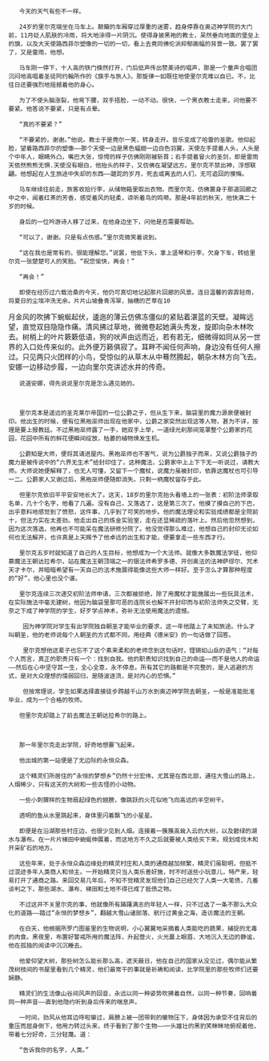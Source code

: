 
       今天的天气有些不一样。

       24岁的里尔克端坐在马车上。颠簸的车厢穿过厚重的迷雾，趋身停靠在奥迈神学院的大门前，11月砭人肌肤的冷雨，将大地涂得一片阴沉。使得身披黑袍的教士，呆然垂向地面的堡垒上的旗，以及大天使路西菲尔塑像的一切的一切，看上去竟同佛伦派抑郁画幅的背景一致。罢了罢了，又是雷雨，他想。

       马车刚一停下，十人高的铁门倏然打开，门后低声传出赞美诗的唱声，那是一个童声合唱团沉闷地高唱着圣徒阿约翰所作的《旗手与旅人》。那旋律一如既往地使里尔克难以自已。不，比往日还要强烈地摇撼着他的身心。

       为了不使头脑涨裂，他弯下腰，双手捂脸，一动不动。很快，一个黑衣教士走来，问他要不要紧。他答说不要紧，只是有点晕。

       “真的不要紧？”

       “不要紧的，谢谢。”他说。教士于是莞尔一笑，转身走开。音乐变成了哈雷的圣歌。他仰起脸，望着路西菲尔的塑像——那个天使一边是黑色蝠翅一边白色羽翼，天使左手提着人头，人头是个中年人，眼睛外凸，嘴巴大张，惊愕的样子仿佛刚刚被斩首；右手提着冒火的圣剑，即是雷雨天依然熊熊无惧.天使没有眼白，他抬头的样子，又仿佛在凝望远方。里尔克不禁出神，浮想联翩。他想起在人生旅途中失却的东西——蹉跎的岁月，死去或离去的人们，无可追回的懊悔。

       马车继续往前走，旅客收拾行李，从储物箱里取出衣物。而里尔克，仿佛置身于那道回廊之中之中，闻着红茶的芳香，感受着风的轻柔，谛听着鸟的鸣啭。那是4年前的秋天，他快满二十岁的时候。

       身后的一位吟游诗人移了过来，在他身边坐下，问他是否需要帮助。

       “可以了，谢谢。只是有点伤感。”里尔克微笑着说到。

       “这在我也是常有的，很能理解您。”说罢，他低下头，拿上竖琴和行李，欠身下车，转给里尔克一张楚楚可人的笑脸。“祝您愉快，再会！”

       “再会！”

       即使在经历过六载沧桑的今天，他仍可真切地记起那片回廊的风景。连日温馨的霏霏轻雨，将夏日的尘埃冲洗无余。片片山坡叠青泻翠，抽穗的芒草在10
月金风的吹拂下蜿蜒起伏，逶迤的薄云仿佛冻僵似的紧贴着湛蓝的天壁。凝眸远望，直觉双目隐隐作痛。清风拂过草地，微微卷起她满头秀发，旋即向杂木林吹去。树梢上的叶片簌簌低语，狗的吠声由远而近，若有若无，细微得如同从另一世界的入口处传来似的。此外便万籁俱寂了。耳畔不闻任何声响，身边没有任何人擦过。只见两只火团样的小鸟，受惊似的从草木从中蓦然腾起，朝杂木林方向飞去。安娜一边移动步履，一边向里尔克讲述水井的传奇。

       说道安娜，得先说说里尔克是怎么遇见她的。

       

       里尔克本是遥远的圣克莱尔帝国的一位公爵之子，但从生下来，脑袋里的魔力源泉便被封印。他出生的时候，便有位黑袍巫师出现在他家中，公爵之家突然出现这等人物，甚为不详，按理是要上报教廷。不过黑袍巫师露了一手，她双手上举，一道绿光刹那间笼罩整个公爵家的花园，花园中所有的鲜花便瞬间绽放，枯萎的植物焕发生机。

       公爵知是大师，便将其请进屋内。黑袍巫师也不客气，说为公爵独子而来，又说公爵独子的魔力是被传说中的“六界无生术”给封印住了，这种魔法，公爵家中上上下下无一听说过，请教大师。大师说她便解释了，也无人可懂，又留下一个魔杖，说魔力虽被封印，依靠这魔杖也可引导一二。公爵家人又谢过后，黑袍巫师便随即消失。只剩一柄魔杖留存于此。

       但里尔克依旧平平安安地长大了。这天，18岁的里尔克抬头看墙上的一张表：初阶法师录取名单，几十个名字，他看了几遍。没有自己，又落选了，这是第三次了。他摸了摸自己的下巴，出乎意料地感觉到了愤怒，这件事，几乎到了可笑的地步。他的魔法理论和实验成绩都是全院前十，但法力实在太差劲。他走出自己的炼金实验室，走在还显稀疏的落叶上。然后他忽然想到，因为这次落选，他再也不可能呆在魔法研修分院了。他没觉得那么难过，他想自己的封印无论如何也无法解开，也许真是上天赐予了他卓远的出生和才能，便要拿走一些东西才行。

       里尔克五岁时就知道了自己的人生目标，他想成为一个大法师。就像大多数魔法学徒，他仰慕魔法王朝达拉希尔，站在魔法王朝顶端之一的银法师希罗多德、开创奥法的法神萨缪尔、咒术天才卡尔，并暗暗希望有一天自己的法术施展得能像这些大师一样好。至于怎么才算那种程度的“好”，他心里也没个谱。

       里尔克连续三次递交初阶法师申请，三次都被拒绝，除了用魔杖才能施展出一些玩具法术，在实际施法中毫无建树，他因为脑袋里那可恶的连院长也解不开封印而与初阶法师失之交臂，无奈之下成了神学院的学生，好歹学点神术，弥补无法使用魔法的遗憾。

        因为神学院对学生有出学院独自朝圣才能毕业的要求，这一年他踏上了未知旅途。什么才叫朝圣，他的老师说每个人朝圣的方式都不同，用经典《德米安》的一句话做了回答。

        里尔克想他这辈子也忘不了这个素来柔和的老师念到这句话时，铿锵如山岳的语气：“对每个人而言，真正的职责只有一个：找到自我。他的职责知识找到自己的命运——而不是他人的命运——然后在心中坚守其一生，全心全意，永不停息。所有其它的路都是不完整的，是人逃避的方式，是对大众理想的懦弱回归，是随波逐流，是对内心的恐惧。”

        但按常理说，学生如果选择直接徒步跨越千山万水到奥迈神学院去朝圣，一般是准能批准毕业，成为一个合格的牧师。

       但里尔克却踏上了前去魔法王朝达拉希尔的路上。



       那一年里尔克走出学院，好奇地想要飞起来。

       他出城的第一站便是了无边际的永恒众森。

       这个精灵们所居住的“永恒的梦想乡”仍然十分宏伟，尤其是在西北部，通往大雪山的路上，人烟稀少，只有这天的大树和一些古怪的小动物。

       一些小刺猬样的生物扇起绿色的翅膀，像跳跃的火花似地飞向高远的半空树干。

       透明的鱼从水里跳起来，身体里闪着飘飞的小星星。

       即便是在沿湖那些村庄边，也很少见到人烟。连接着一簇簇高耸入云的大树，以及碧绿的湖水与瀑布。在一片片梯田中蜿蜒伸展着，而这地方不久之后就要被人类给买下来。规划成伐木和开采矿石的地方。

       这些年来，处于永恒众森边缘处的精灵村庄和人类的通商越加频繁，精灵们虽聪明，但抵不过混迹多年人类商人和领主。一开始精灵只当人类乐善好施，时不时送些小玩意儿，特产来，轻易打开了通商之路。来回交易几年后，不知不觉精灵发现他们自己已经欠了人类一大笔债，几番谈判之下，那些湖水、瀑布、梯田和土地不得已成了抵债之物。

       不过这并不关里尔克的事，他就像所有踌躇满志的年轻人一样，只不过选了一条不那么大众化的道路——踏过“永恒的梦想乡”，翻越大雪山诸部落、航行过黄金之海，造访魔法的王朝。

       在白天，他根据所罗门图鉴里的生物说明，小心翼翼地采摘着人类能吃的蔬果，捕捉的无毒的肉食。黑夜里，布置好警戒所用的魔法阵，升起营火，火光蔓上眼眉，大地沉入无边的静谧，他在孤独的阅读中沉沉睡去。

       他爱仰望大树，那些树怎么能长那么高，遮天蔽日，他在自己的国家从没见过，偶尔能从繁茂树枝间的书屋里看到几个精灵，他们最常干的事就是祈祷和阅读，比学院里的那些牧师们还要娴静。

       精灵们的生活像山谷间风声的回音，永远以同一种姿势吹拂着自然，以同一种节奏，回响着同一种声音——直到他隐约听到身后传来的喘息声。

       一时间，劲风从他耳边呼啦窜过，肩膀上被一团带刺的暖物压下，身体因为承受不住背后的重压而屈身倒下，他用力转过头来，终于看到了那个生物——一头雄壮的黑豹笑眯眯地俯视着他，带着七分好奇，三分轻蔑。道：

       “告诉我你的名字，人类。”
